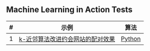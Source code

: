 ## Machine Learning in Action Tests

| # | 示例 | 算法 |
|---| ----- | -------- |
| 1 | [k-近邻算法改进约会网站的配对效果](./knn/knndating/readme.md) | [Python](./knn/knndating/knn.py) |
